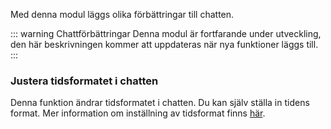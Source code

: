 Med denna modul läggs olika förbättringar till chatten.

::: warning Chattförbättringar
Denna modul är fortfarande under utveckling, den här beskrivningen kommer att uppdateras när nya funktioner läggs till.
:::

### Justera tidsformatet i chatten
Denna funktion ändrar tidsformatet i chatten. Du kan själv ställa in tidens format.
Mer information om inställning av tidsformat finns [här](../..clock.md#konfiguration).
